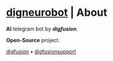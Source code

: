 # [digneurobot](https://t.me/digneurobot) | About

**AI** telegram bot by _**digfusion**_. 

**Open-Source** project.

[digfusion](https://t.me/digfusionbot) • [digfusionsupport](https://t.me/digfusionsupport)

